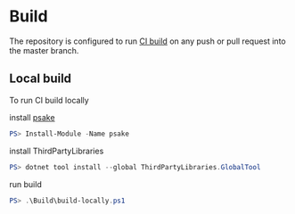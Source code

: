 # Build

The repository is configured to run [CI build](https://github.com/max-ieremenko/test/actions) on any push or pull request into the master branch.

## Local build

To run CI build locally

install [psake](https://www.powershellgallery.com/packages/psake)

``` powershell
PS> Install-Module -Name psake
```

install ThirdPartyLibraries

``` powershell
PS> dotnet tool install --global ThirdPartyLibraries.GlobalTool
```

run build

``` powershell
PS> .\Build\build-locally.ps1
```
